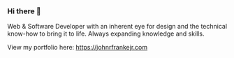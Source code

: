 ### Hi there 👋

<!--
**johnfranke/johnfranke** is a ✨ _special_ ✨ repository because its `README.md` (this file) appears on your GitHub profile.

Here are some ideas to get you started:

- 🔭 I’m currently working on ...
- 🌱 I’m currently learning ...
- 👯 I’m looking to collaborate on ...
- 🤔 I’m looking for help with ...
- 💬 Ask me about ...
- 📫 How to reach me: ...
- 😄 Pronouns: ...
- ⚡ Fun fact: ...
-->

Web & Software Developer with an inherent eye for design and the technical know-how to bring it to life. Always expanding knowledge and skills.

View my portfolio here: https://johnrfrankejr.com
